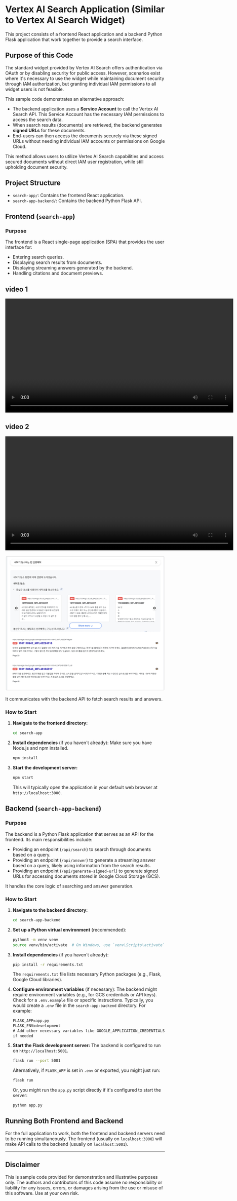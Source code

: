 # Vertex AI Search Application (Similar to Vertex AI Search Widget)

This project consists of a frontend React application and a backend Python Flask application that work together to provide a search interface.

## Purpose of this Code

The standard widget provided by Vertex AI Search offers authentication via OAuth or by disabling security for public access. However, scenarios exist where it's necessary to use the widget while maintaining document security through IAM authorization, but granting individual IAM permissions to all widget users is not feasible.

This sample code demonstrates an alternative approach:
- The backend application uses a **Service Account** to call the Vertex AI Search API. This Service Account has the necessary IAM permissions to access the search data.
- When search results (documents) are retrieved, the backend generates **signed URLs** for these documents.
- End-users can then access the documents securely via these signed URLs without needing individual IAM accounts or permissions on Google Cloud.

This method allows users to utilize Vertex AI Search capabilities and access secured documents without direct IAM user registration, while still upholding document security.

## Project Structure

-   `search-app/`: Contains the frontend React application.
-   `search-app-backend/`: Contains the backend Python Flask API.

## Frontend (`search-app`)

### Purpose

The frontend is a React single-page application (SPA) that provides the user interface for:
-   Entering search queries.
-   Displaying search results from documents.
-   Displaying streaming answers generated by the backend.
-   Handling citations and document previews.

## video 1
<video src="https://raw.githubusercontent.com/mee-nam-lee/vertex-ai-search-web-ui/refs/heads/main/vais_ui.mp4" controls width="720"></video> 


## video 2
<video src="https://github.com/mee-nam-lee/vertex-ai-search-web-ui/raw/main/vais_ui.mp4" controls width="720"></video> 

[![Vertex AI Seaarch](vais_ui.png)](https://www.youtube.com/watch?v=HuE6XZsNKww&t=65s)


It communicates with the backend API to fetch search results and answers.

### How to Start

1.  **Navigate to the frontend directory:**
    ```bash
    cd search-app
    ```

2.  **Install dependencies** (if you haven't already):
    Make sure you have Node.js and npm installed.
    ```bash
    npm install
    ```

3.  **Start the development server:**
    ```bash
    npm start
    ```
    This will typically open the application in your default web browser at `http://localhost:3000`.

## Backend (`search-app-backend`)

### Purpose

The backend is a Python Flask application that serves as an API for the frontend. Its main responsibilities include:
-   Providing an endpoint (`/api/search`) to search through documents based on a query.
-   Providing an endpoint (`/api/answer`) to generate a streaming answer based on a query, likely using information from the search results.
-   Providing an endpoint (`/api/generate-signed-url`) to generate signed URLs for accessing documents stored in Google Cloud Storage (GCS).

It handles the core logic of searching and answer generation.

### How to Start

1.  **Navigate to the backend directory:**
    ```bash
    cd search-app-backend
    ```

2.  **Set up a Python virtual environment** (recommended):
    ```bash
    python3 -m venv venv
    source venv/bin/activate  # On Windows, use `venv\Scripts\activate`
    ```

3.  **Install dependencies** (if you haven't already):
    ```bash
    pip install -r requirements.txt
    ```
    The `requirements.txt` file lists necessary Python packages (e.g., Flask, Google Cloud libraries).

4.  **Configure environment variables** (if necessary):
    The backend might require environment variables (e.g., for GCS credentials or API keys). Check for a `.env.example` file or specific instructions. Typically, you would create a `.env` file in the `search-app-backend` directory. For example:
    ```
    FLASK_APP=app.py
    FLASK_ENV=development
    # Add other necessary variables like GOOGLE_APPLICATION_CREDENTIALS if needed
    ```

5.  **Start the Flask development server:**
    The backend is configured to run on `http://localhost:5001`.
    ```bash
    flask run --port 5001
    ```
    Alternatively, if `FLASK_APP` is set in `.env` or exported, you might just run:
    ```bash
    flask run
    ```
    Or, you might run the `app.py` script directly if it's configured to start the server:
    ```bash
    python app.py
    ```

## Running Both Frontend and Backend

For the full application to work, both the frontend and backend servers need to be running simultaneously. The frontend (usually on `localhost:3000`) will make API calls to the backend (usually on `localhost:5001`).

---

## Disclaimer

This is sample code provided for demonstration and illustrative purposes only. The authors and contributors of this code assume no responsibility or liability for any issues, errors, or damages arising from the use or misuse of this software. Use at your own risk.
